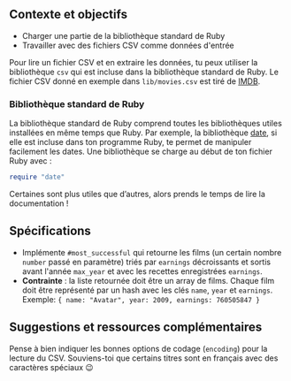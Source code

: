 ## Contexte et objectifs

- Charger une partie de la bibliothèque standard de Ruby
- Travailler avec des fichiers CSV comme données d'entrée

Pour lire un fichier CSV et en extraire les données, tu peux utiliser la bibliothèque `csv` qui est incluse dans la bibliothèque standard de Ruby. Le fichier CSV donné en exemple dans `lib/movies.csv` est tiré de [IMDB](http://www.imdb.com/boxoffice/alltimegross).

### Bibliothèque standard de Ruby

La bibliothèque standard de Ruby comprend toutes les bibliothèques utiles installées en même temps que Ruby. Par exemple, la bibliothèque [date](http://www.ruby-doc.org/stdlib-2.2.0/libdoc/date/rdoc/Date.html), si elle est incluse dans ton programme Ruby, te permet de manipuler facilement les dates. Une bibliothèque se charge au début de ton fichier Ruby avec :

```ruby
require "date"
```

Certaines sont plus utiles que d’autres, alors prends le temps de lire la documentation !

## Spécifications

- Implémente `#most_successful` qui retourne les films (un certain nombre `number` passé en paramètre) triés par `earnings` décroissants et sortis avant l'année `max_year` et avec les recettes enregistrées `earnings`.
- **Contrainte** : la liste retournée doit être un array de films. Chaque film doit être représenté par un hash avec les clés `name`, `year` et `earnings`. Exemple: `{ name: "Avatar", year: 2009, earnings: 760505847 }`

## Suggestions et ressources complémentaires

Pense à bien indiquer les bonnes options de codage (`encoding`) pour la lecture du CSV. Souviens-toi que certains titres sont en français avec des caractères spéciaux 😉
